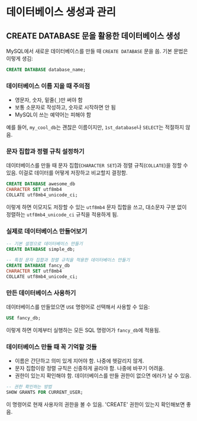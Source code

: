 # 데이터베이스 생성과 관리

## CREATE DATABASE 문을 활용한 데이터베이스 생성

MySQL에서 새로운 데이터베이스를 만들 때 `CREATE DATABASE` 문을 씀. 기본 문법은 이렇게 생김:

```sql
CREATE DATABASE database_name;
```

### 데이터베이스 이름 지을 때 주의점

- 영문자, 숫자, 밑줄(`_`)만 써야 함
- 보통 소문자로 작성하고, 숫자로 시작하면 안 됨
- MySQL이 쓰는 예약어는 피해야 함

예를 들어, `my_cool_db`는 괜찮은 이름이지만, `1st_database`나 `SELECT`는 적절하지 않음.

### 문자 집합과 정렬 규칙 설정하기

데이터베이스를 만들 때 문자 집합(`CHARACTER SET`)과 정렬 규칙(`COLLATE`)을 정할 수 있음. 이걸로 데이터를 어떻게 저장하고 비교할지 결정함.

```sql
CREATE DATABASE awesome_db
CHARACTER SET utf8mb4
COLLATE utf8mb4_unicode_ci;
```

이렇게 하면 이모지도 저장할 수 있는 `utf8mb4` 문자 집합을 쓰고, 대소문자 구분 없이 정렬하는 `utf8mb4_unicode_ci` 규칙을 적용하게 됨.

### 실제로 데이터베이스 만들어보기

```sql
-- 기본 설정으로 데이터베이스 만들기
CREATE DATABASE simple_db;

-- 특정 문자 집합과 정렬 규칙을 적용한 데이터베이스 만들기
CREATE DATABASE fancy_db
CHARACTER SET utf8mb4
COLLATE utf8mb4_unicode_ci;
```

### 만든 데이터베이스 사용하기

데이터베이스를 만들었으면 `USE` 명령어로 선택해서 사용할 수 있음:

```sql
USE fancy_db;
```

이렇게 하면 이제부터 실행하는 모든 SQL 명령어가 `fancy_db`에 적용됨.

### 데이터베이스 만들 때 꼭 기억할 것들

- 이름은 간단하고 의미 있게 지어야 함. 나중에 헷갈리지 않게.
- 문자 집합이랑 정렬 규칙은 신중하게 골라야 함. 나중에 바꾸기 어려움.
- 권한이 있는지 확인해야 함. 데이터베이스를 만들 권한이 없으면 에러가 날 수 있음.

```sql
-- 권한 확인하는 방법
SHOW GRANTS FOR CURRENT_USER;
```

이 명령어로 현재 사용자의 권한을 볼 수 있음. 'CREATE' 권한이 있는지 확인해보면 좋음.
